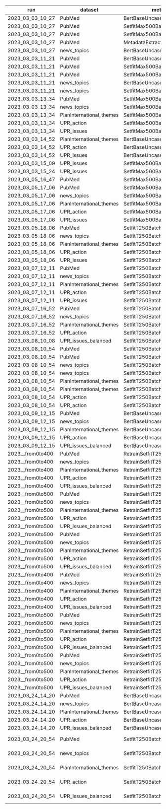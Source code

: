| run              | dataset                  | method                      | size | time   | accuracy   | f1        |
|------------------|--------------------------|-----------------------------|------|--------|------------|-----------|
| 2023_03_03_10_27 | PubMed                   | BertBaseUncased5E0523       | 250  | 3.6m   | 10.80%     | 54.08%    |
| 2023_03_03_10_27 | PubMed                   | SetfitMax500Batch16Epochs30 | 250  | 0.5m   | 1.40%      | 0.00%     |
| 2023_03_03_10_27 | PubMed                   | SetfitMax500Batch16Epochs20 | 250  | 0.4m   | 1.40%      | 0.00%     |
| 2023_03_03_10_27 | PubMed                   | MetadataExtractorMethod     | 250  | 32.2m  | 0.00%      | 6.84%     |
| 2023_03_03_10_27 | news_topics              | BertBaseUncased5E0523       | 250  | 3.5m   | 5.80%      | 5.06%     |
| 2023_03_03_11_21 | PubMed                   | BertBaseUncased5E0523       | 250  | 2.8m   | 11.60%     | 54.26%    |
| 2023_03_03_11_21 | PubMed                   | SetfitMax500Batch16Epochs30 | 250  | 65.5m  | 9.20%      | 64.75%    |
| 2023_03_03_11_21 | PubMed                   | SetfitMax500Batch16Epochs20 | 250  | 43.9m  | 9.40%      | 64.15%    |
| 2023_03_03_11_21 | news_topics              | BertBaseUncased5E0523       | 250  | 2.7m   | 5.80%      | 5.06%     |
| 2023_03_03_11_21 | news_topics              | SetfitMax500Batch16Epochs30 | 250  | 13.9m  | 8.80%      | 24.14%    |
| 2023_03_03_13_34 | PubMed                   | SetfitMax500Batch16Epochs15 | 250  | 33.0m  | 10.00%     | 64.45%    |
| 2023_03_03_13_34 | news_topics              | SetfitMax500Batch16Epochs15 | 250  | 7.1m   | 8.60%      | 24.26%    |
| 2023_03_03_13_34 | PlanInternational_themes | SetfitMax500Batch16Epochs15 | 250  | 20.9m  | 28.07%     | 61.41%    |
| 2023_03_03_13_34 | UPR_action               | SetfitMax500Batch16Epochs15 | 250  | 5.4m   | 82.80%     | 69.09%    |
| 2023_03_03_13_34 | UPR_issues               | SetfitMax500Batch16Epochs15 | 250  | 7.7m   | 32.80%     | 29.84%    |
| 2023_03_03_14_52 | PlanInternational_themes | BertBaseUncased5E0523       | 250  | 2.0m   | 1.75%      | 14.82%    |
| 2023_03_03_14_52 | UPR_action               | BertBaseUncased5E0523       | 250  | 2.7m   | 80.80%     | 67.56%    |
| 2023_03_03_14_52 | UPR_issues               | BertBaseUncased5E0523       | 250  | 2.7m   | 0.00%      | 0.00%     |
| 2023_03_03_15_09 | UPR_issues               | SetfitMax500Batch16E30I2    | 250  | 7.8m   | 34.60%     | 29.50%    |
| 2023_03_03_15_24 | UPR_issues               | SetfitMax500Batch16E60I2    | 250  | 16.1m  | 32.00%     | 28.32%    |
| 2023_03_05_16_47 | PubMed                   | SetfitMax500Batch4E15I2     | 250  | 14.7m  | 7.60%      | 63.26%    |
| 2023_03_05_17_06 | PubMed                   | SetfitMax500Batch4E15I2     | 250  | 15.2m  | 7.40%      | 62.33%    |
| 2023_03_05_17_06 | news_topics              | SetfitMax500Batch4E15I2     | 250  | 9.7m   | 9.60%      | 27.24%    |
| 2023_03_05_17_06 | PlanInternational_themes | SetfitMax500Batch4E15I2     | 250  | 11.1m  | 28.07%     | 66.82%    |
| 2023_03_05_17_06 | UPR_action               | SetfitMax500Batch4E15I2     | 250  | 6.9m   | 80.80%     | 67.12%    |
| 2023_03_05_17_06 | UPR_issues               | SetfitMax500Batch4E15I2     | 250  | 8.6m   | 42.60%     | 41.18%    |
| 2023_03_05_18_06 | PubMed                   | SetfitT250Batch2E15I2       | 250  | 50.5m  | 7.00%      | 61.75%    |
| 2023_03_05_18_06 | news_topics              | SetfitT250Batch2E15I2       | 250  | 16.6m  | 10.00%     | 27.13%    |
| 2023_03_05_18_06 | PlanInternational_themes | SetfitT250Batch2E15I2       | 250  | 16.1m  | 28.07%     | 65.79%    |
| 2023_03_05_18_06 | UPR_action               | SetfitT250Batch2E15I2       | 250  | 10.7m  | 81.80%     | 68.26%    |
| 2023_03_05_18_06 | UPR_issues               | SetfitT250Batch2E15I2       | 250  | 14.5m  | 46.40%     | 45.79%    |
| 2023_03_07_12_11 | PubMed                   | SetfitT250Batch2E15I1       | 250  | 25.7m  | 7.40%      | 63.26%    |
| 2023_03_07_12_11 | news_topics              | SetfitT250Batch2E15I1       | 250  | 9.2m   | 11.00%     | 25.43%    |
| 2023_03_07_12_11 | PlanInternational_themes | SetfitT250Batch2E15I1       | 250  | 8.9m   | 28.07%     | 65.27%    |
| 2023_03_07_12_11 | UPR_action               | SetfitT250Batch2E15I1       | 250  | 6.2m   | 82.80%     | 68.33%    |
| 2023_03_07_12_11 | UPR_issues               | SetfitT250Batch2E15I1       | 250  | 8.1m   | 48.00%     | 47.44%    |
| 2023_03_07_16_52 | PubMed                   | SetfitT250Batch8E10I1       | 5000 | 136.6m | 9.20%      | 69.47%    |
| 2023_03_07_16_52 | news_topics              | SetfitT250Batch8E10I1       | 5000 | 27.1m  | 11.00%     | 47.15%    |
| 2023_03_07_16_52 | PlanInternational_themes | SetfitT250Batch8E10I1       | 1029 | 13.2m  | 33.33%     | 76.17%    |
| 2023_03_07_16_52 | UPR_action               | SetfitT250Batch8E10I1       | 5000 | 10.9m  | 86.20%     | 86.73%    |
| 2023_03_08_10_08 | UPR_issues_balanced      | SetfitT250Batch8E10I1       | 5000 | 30.2m  | 67.00%     | 78.90%    |
| 2023_03_08_10_54 | PubMed                   | SetfitT250Batch8E15I1       | 5000 | 201.2m | 8.80%      | 69.69%    |
| 2023_03_08_10_54 | PubMed                   | SetfitT250Batch8E20I1       | 5000 | 278.5m | 10.40%     | 70.59%    |
| 2023_03_08_10_54 | news_topics              | SetfitT250Batch8E15I1       | 5000 | 40.1m  | 11.60%     | 48.10%    |
| 2023_03_08_10_54 | news_topics              | SetfitT250Batch8E20I1       | 5000 | 53.4m  | 12.40%     | 47.65%    |
| 2023_03_08_10_54 | PlanInternational_themes | SetfitT250Batch8E15I1       | 1029 | 19.9m  | 35.09%     | 73.57%    |
| 2023_03_08_10_54 | PlanInternational_themes | SetfitT250Batch8E20I1       | 1029 | 26.7m  | 33.33%     | 73.74%    |
| 2023_03_08_10_54 | UPR_action               | SetfitT250Batch8E15I1       | 5000 | 16.3m  | 86.60%     | 89.12%    |
| 2023_03_08_10_54 | UPR_action               | SetfitT250Batch8E20I1       | 5000 | 21.6m  | 86.60%     | 87.36%    |
| 2023_03_09_12_15 | PubMed                   | BertBaseUncased5E0523       | 5000 | 35.1m  | 14.80%     | 71.54%    |
| 2023_03_09_12_15 | news_topics              | BertBaseUncased5E0523       | 5000 | 35.2m  | 16.80%     | 43.84%    |
| 2023_03_09_12_15 | PlanInternational_themes | BertBaseUncased5E0523       | 1029 | 7.3m   | 33.33%     | 74.62%    |
| 2023_03_09_12_15 | UPR_action               | BertBaseUncased5E0523       | 5000 | 35.0m  | 87.80%     | 90.13%    |
| 2023_03_09_12_15 | UPR_issues_balanced      | BertBaseUncased5E0523       | 5000 | 35.1m  | 71.40%     | 72.40%    |
| 2023__from0to400 | PubMed                   | RetrainSetfitT250Batch1E5I1 | 400  | 14.0m  | 10.69%     | 64.94%    |
| 2023__from0to400 | news_topics              | RetrainSetfitT250Batch1E5I1 | 400  | 9.6m   | 9.44%      | 28.28%    |
| 2023__from0to400 | PlanInternational_themes | RetrainSetfitT250Batch1E5I1 | 400  | 8.9m   | 28.07%     | 66.76%    |
| 2023__from0to400 | UPR_action               | RetrainSetfitT250Batch1E5I1 | 400  | 6.3m   | 84.40%     | 83.19%    |
| 2023__from0to400 | UPR_issues_balanced      | RetrainSetfitT250Batch1E5I1 | 400  | 8.2m   | 48.45%     | 53.94%    |
| 2023__from0to500 | PubMed                   | RetrainSetfitT250Batch1E1I1 | 500  | 4.4m   | 7.82%      | 56.78%    |
| 2023__from0to500 | news_topics              | RetrainSetfitT250Batch1E1I1 | 500  | 2.5m   | 6.88%      | 25.85%    |
| 2023__from0to500 | PlanInternational_themes | RetrainSetfitT250Batch1E1I1 | 500  | 2.3m   | 19.30%     | 65.72%    |
| 2023__from0to500 | UPR_action               | RetrainSetfitT250Batch1E1I1 | 500  | 1.7m   | 79.00%     | 78.15%    |
| 2023__from0to500 | UPR_issues_balanced      | RetrainSetfitT250Batch1E1I1 | 500  | 2.1m   | 40.31%     | 38.80%    |
| 2023__from0to500 | PubMed                   | RetrainSetfitT250Batch1E5I1 | 500  | 17.3m  | 9.04%      | 66.96%    |
| 2023__from0to500 | news_topics              | RetrainSetfitT250Batch1E5I1 | 500  | 11.9m  | 8.50%      | 34.15%    |
| 2023__from0to500 | PlanInternational_themes | RetrainSetfitT250Batch1E5I1 | 500  | 11.0m  | 3.51%      | 3.85%     |
| 2023__from0to500 | UPR_action               | RetrainSetfitT250Batch1E5I1 | 500  | 7.9m   | 84.40%     | 82.68%    |
| 2023__from0to500 | UPR_issues_balanced      | RetrainSetfitT250Batch1E5I1 | 500  | 10.2m  | 49.61%     | 57.08%    |
| 2023__from0to400 | PubMed                   | RetrainSetfitT250Batch1E5I1 | 400  | 14.2m  | 10.46%     | 64.62%    |
| 2023__from0to400 | news_topics              | RetrainSetfitT250Batch1E5I1 | 400  | 9.7m   | 9.44%      | 28.28%    |
| 2023__from0to400 | PlanInternational_themes | RetrainSetfitT250Batch1E5I1 | 400  | 9.0m   | 28.07%     | 66.76%    |
| 2023__from0to400 | UPR_action               | RetrainSetfitT250Batch1E5I1 | 400  | 6.4m   | 84.40%     | 83.19%    |
| 2023__from0to400 | UPR_issues_balanced      | RetrainSetfitT250Batch1E5I1 | 400  | 8.3m   | 48.45%     | 53.94%    |
| 2023__from0to500 | PubMed                   | RetrainSetfitT250Batch1E3I1 | 500  | 11.0m  | 10.13%     | 67.29%    |
| 2023__from0to500 | news_topics              | RetrainSetfitT250Batch1E3I1 | 500  | 7.3m   | 9.90%      | 33.70%    |
| 2023__from0to500 | PlanInternational_themes | RetrainSetfitT250Batch1E3I1 | 500  | 6.8m   | 33.33%     | 68.12%    |
| 2023__from0to500 | UPR_action               | RetrainSetfitT250Batch1E3I1 | 500  | 4.8m   | 84.40%     | 87.09%    |
| 2023__from0to500 | UPR_issues_balanced      | RetrainSetfitT250Batch1E3I1 | 500  | 6.2m   | 42.25%     | 51.62%    |
| 2023__from0to500 | PubMed                   | RetrainSetfitT250Batch1E8I1 | 500  | 27.0m  | 9.46%      | 66.64%    |
| 2023__from0to500 | news_topics              | RetrainSetfitT250Batch1E8I1 | 500  | 18.5m  | 10.90%     | 34.24%    |
| 2023__from0to500 | PlanInternational_themes | RetrainSetfitT250Batch1E8I1 | 500  | 17.3m  | 31.58%     | 75.59%    |
| 2023__from0to500 | UPR_action               | RetrainSetfitT250Batch1E8I1 | 500  | 12.3m  | 84.40%     | 80.08%    |
| 2023__from0to500 | UPR_issues_balanced      | RetrainSetfitT250Batch1E8I1 | 500  | 15.9m  | 55.23%     | 60.66%    |
| 2023_03_24_14_20 | PubMed                   | BertBaseUncased5E0550       | 5000 | 74.2m  | 16.20%     | 72.35%    |
| 2023_03_24_14_20 | news_topics              | BertBaseUncased5E0550       | 5000 | 74.1m  | 15.40%     | 45.72%    |
| 2023_03_24_14_20 | PlanInternational_themes | BertBaseUncased5E0550       | 1029 | 15.4m  | 31.58%     | 75.81%    |
| 2023_03_24_14_20 | UPR_action               | BertBaseUncased5E0550       | 5000 | 74.1m  | 88.00%     | 90.43%    |
| 2023_03_24_14_20 | UPR_issues_balanced      | BertBaseUncased5E0550       | 5000 | 74.2m  | 71.40%     | 77.81%    |
| 2023_03_24_20_54 | PubMed                   | SetfitT250Batch8E10I1       | 5000 | 304.4m | acc 10.00% | f1 70.88% |
| 2023_03_24_20_54 | news_topics              | SetfitT250Batch8E10I1       | 5000 | 37.7m  | acc 16.00% | f1 50.28% |
| 2023_03_24_20_54 | PlanInternational_themes | SetfitT250Batch8E10I1       | 1029 | 13.3m  | acc 35.09% | f1 74.95% |
| 2023_03_24_20_54 | UPR_action               | SetfitT250Batch8E10I1       | 5000 | 28.0m  | acc 89.20% | f1 91.59% |
| 2023_03_24_20_54 | UPR_issues_balanced      | SetfitT250Batch8E10I1       | 5000 | 34.8m  | acc 69.00% | f1 77.77% |